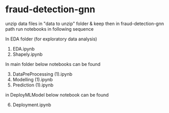 # fraud-detection-gnn

unzip data files in "data to unzip" folder & keep then in fraud-detection-gnn path
run notebooks in following sequence

In EDA folder (for exploratory data analysis)
1. EDA.ipynb
2. Shapely.ipynb

In main folder below notebooks can be found

3. DataPreProcessing (1).ipynb
4. Modelling (1).ipynb
5. Prediction (1).ipynb

in DeployMLModel below notebook can be found

6. Deployment.ipynb
